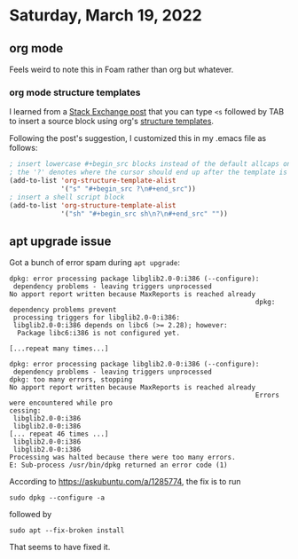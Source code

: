# Saturday, March 19, 2022

## org mode

Feels weird to note this in Foam rather than org but whatever.

### org mode structure templates


I learned from a [Stack Exchange post](https://emacs.stackexchange.com/a/12847) 
that you can type `<s` followed by TAB to insert a source block using
org's [structure templates](https://orgmode.org/manual/Structure-Templates.html).

Following the post's suggestion, I customized this in my .emacs file as follows:

```lisp
; insert lowercase #+begin_src blocks instead of the default allcaps ones
; the '?' denotes where the cursor should end up after the template is inserted
(add-to-list 'org-structure-template-alist
             '("s" "#+begin_src ?\n#+end_src"))
; insert a shell script block
(add-to-list 'org-structure-template-alist
             '("sh" "#+begin_src sh\n?\n#+end_src" ""))
```

## apt upgrade issue

Got a bunch of error spam during `apt upgrade`:

```
dpkg: error processing package libglib2.0-0:i386 (--configure):
 dependency problems - leaving triggers unprocessed
No apport report written because MaxReports is reached already
                                                              dpkg: dependency problems prevent
 processing triggers for libglib2.0-0:i386:
 libglib2.0-0:i386 depends on libc6 (>= 2.28); however:
  Package libc6:i386 is not configured yet.

[...repeat many times...]

dpkg: error processing package libglib2.0-0:i386 (--configure):
 dependency problems - leaving triggers unprocessed
dpkg: too many errors, stopping
No apport report written because MaxReports is reached already
                                                              Errors were encountered while pro
cessing:
 libglib2.0-0:i386
 libglib2.0-0:i386
[... repeat 46 times ...]
 libglib2.0-0:i386
 libglib2.0-0:i386
Processing was halted because there were too many errors.
E: Sub-process /usr/bin/dpkg returned an error code (1)
```

According to https://askubuntu.com/a/1285774, the fix is to run

```
sudo dpkg --configure -a
```

followed by

```
sudo apt --fix-broken install
```

That seems to have fixed it.